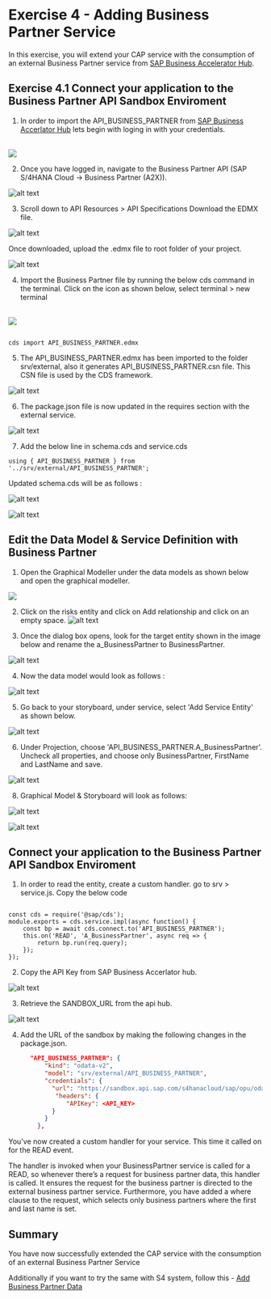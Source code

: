 # Exercise 4 - Adding Business Partner Service

In this exercise, you will extend your CAP service with the consumption of an external Business Partner service from [SAP Business Accelerator Hub](https://api.sap.com/).

 ## Exercise 4.1 Connect your application to the Business Partner API Sandbox Enviroment

1. In order to import the API_BUSINESS_PARTNER from [SAP Business Accerlator Hub](https://api.sap.com/) lets begin with loging in with your credentials.

<br>![](/exercises/ex4/images/apilogin.png)

2. Once you have logged in, navigate to the Business Partner API (SAP S/4HANA Cloud → Business Partner (A2X)).

![alt text](/exercises/ex4/images/image-13.png)

3. Scroll down to API Resources > API Specifications Download the EDMX file.

![alt text](/exercises/ex4/images/image-14.png)

Once downloaded, upload the .edmx file to root folder of your project.

![alt text](/exercises/ex4/images/image-15.png)

4. Import the Business Partner file by running the below cds command in the terminal. Click on the icon as shown below, select terminal > new terminal

<br>![](/exercises/ex4/images/image-9.png)
```cds

cds import API_BUSINESS_PARTNER.edmx

```
5. The API_BUSINESS_PARTNER.edmx has been imported to the folder srv/external, also it generates API_BUSINESS_PARTNER.csn file. This CSN file is used by the CDS framework.

![alt text](/exercises/ex4/images/{3AFE8A0A-B73A-4461-8D3A-F77554C6E081}.png)

6. The package.json file is now updated in the requires section with the external service.

![alt text](image.png)

7. Add the below line in schema.cds and service.cds

```cds 
using { API_BUSINESS_PARTNER } from '../srv/external/API_BUSINESS_PARTNER';

```
Updated schema.cds will be as follows :

![alt text](image-3.png)

![alt text](image-2.png)


## Edit the Data Model & Service Definition with Business Partner

1. Open the Graphical Modeller under the data models as shown below and open the graphical modeller.

![](/exercises/ex4/images/image-2.png)

2.  Click on the risks entity and click on Add relationship and click on an empty space.
![alt text](/exercises/ex4/images/{49D580CE-8288-4D51-B0B3-15779AA08018}.png)


3. Once the dialog box opens, look for the target entity shown in the image below and rename the a_BusinessPartner to BusinessPartner.

![alt text](image-4.png)

4. Now the data model would look as follows :

![alt text](image-5.png)

5. Go back to your storyboard,  under service, select 'Add Service Entity' as shown below. 

![alt text](/exercises/ex4/images/image-10.png)

6. Under Projection, choose 'API_BUSINESS_PARTNER.A_BusinessPartner'. Uncheck all properties, and choose only BusinessPartner, FirstName and LastName and save.

![alt text](image-6.png) 

8. Graphical Model & Storyboard will look as follows: 

![alt text](image-7.png)

![alt text](/exercises/ex4/images/{C2A0C7F6-67EB-4BA2-AF39-EDEEE4421B16}.png)



## Connect your application to the Business Partner API Sandbox Enviroment

1. In order to read the entity, create a custom handler. go to srv > service.js. Copy the below code

```cds 

const cds = require('@sap/cds');
module.exports = cds.service.impl(async function() {
    const bp = await cds.connect.to('API_BUSINESS_PARTNER');    
    this.on('READ', 'A_BusinessPartner', async req => {        
        return bp.run(req.query);       
    });
});

```
2. Copy the API Key from SAP Business Accerlator hub. 

![alt text](image-20.png)

3. Retrieve the SANDBOX_URL from the api hub.

![alt text](/exercises/ex4/image-11.png)

4. Add the URL of the sandbox by making the following changes in the package.json.

```json
      "API_BUSINESS_PARTNER": {
          "kind": "odata-v2",
          "model": "srv/external/API_BUSINESS_PARTNER",
          "credentials": {
            "url": "https://sandbox.api.sap.com/s4hanacloud/sap/opu/odata/sap/API_BUSINESS_PARTNER/",
             "headers": {
                "APIKey": <API_KEY>
            }
          }
        },

```
You've now created a custom handler for your service. This time it called on for the READ event.

The handler is invoked when your BusinessPartner service is called for a READ, so whenever there’s a request for business partner data, this handler is called. It ensures the request for the business partner is directed to the external business partner service. Furthermore, you have added a where clause to the request, which selects only business partners where the first and last name is set.

## Summary

You have now successfully extended the CAP service with the consumption of an external Business Partner Service

Additionally if you want to try the same with S4 system, follow this - [ Add Business Partner Data ](../ex_optional/README.md)


